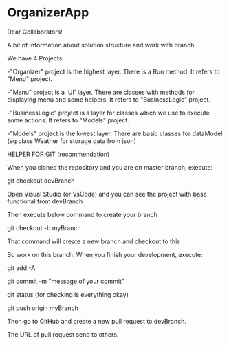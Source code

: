 # OrganizerApp


Dear Collaborators!

A bit of information about solution structure and work with branch.

We have 4 Projects:

-"Organizer" project is the highest layer. There is a Run method. It refers to "Menu" project.

-"Menu" project is a 'UI' layer. There are classes with methods for displaying menu and some helpers. It refers to "BusinessLogic" project.

-"BusinessLogic" project is a layer for classes which we use to execute some actions. It refers to "Models" project.

-"Models" project is the lowest layer. There are basic classes for dataModel (eg class Weather for storage data from json)


HELPER FOR GIT (recommendation)

When you cloned the repository and you are on master branch, execute:

git checkout devBranch

Open Visual Studio (or VsCode) and you can see the project with base functional from devBranch

Then execute below command to create your branch

git checkout -b myBranch

That command will create a new branch and checkout to this

So work on this branch. When you finish your development, execute:

git add -A

git commit -m "message of your commit"

git status (for checking is everything okay)

git push origin myBranch

Then go to GitHub and create a new pull request to devBranch. 

The URL of pull request send to others.



